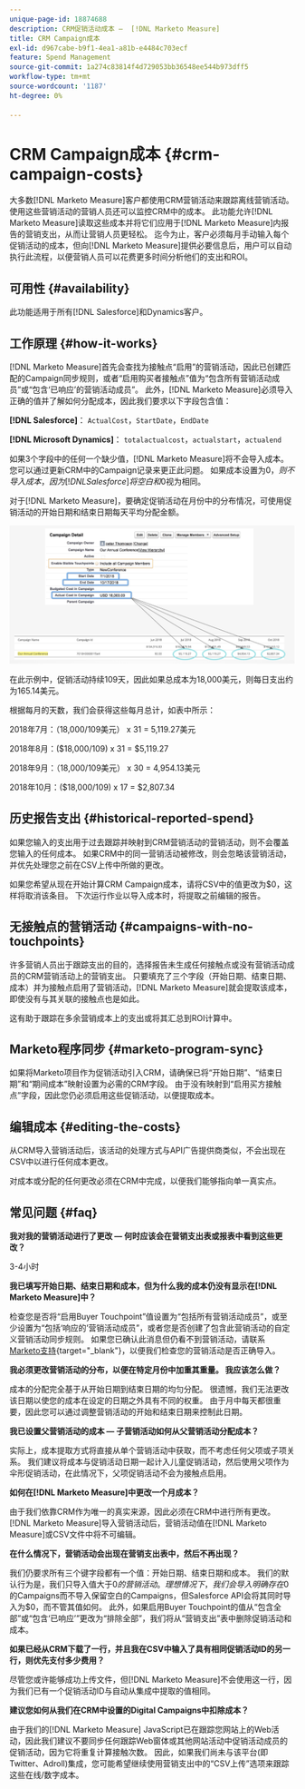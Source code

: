```yaml
---
unique-page-id: 18874688
description: CRM促销活动成本 —  [!DNL Marketo Measure]
title: CRM Campaign成本
exl-id: d967cabe-b9f1-4ea1-a81b-e4484c703ecf
feature: Spend Management
source-git-commit: 1a274c83814f4d729053bb36548ee544b973dff5
workflow-type: tm+mt
source-wordcount: '1187'
ht-degree: 0%

---
```


# CRM Campaign成本 {#crm-campaign-costs}

大多数[!DNL Marketo Measure]客户都使用CRM营销活动来跟踪离线营销活动。 使用这些营销活动的营销人员还可以监控CRM中的成本。 此功能允许[!DNL Marketo Measure]读取这些成本并将它们应用于[!DNL Marketo Measure]内报告的营销支出，从而让营销人员更轻松。 迄今为止，客户必须每月手动输入每个促销活动的成本，但向[!DNL Marketo Measure]提供必要信息后，用户可以自动执行此流程，以便营销人员可以花费更多时间分析他们的支出和ROI。

## 可用性 {#availability}

此功能适用于所有[!DNL Salesforce]和Dynamics客户。

## 工作原理 {#how-it-works}

[!DNL Marketo Measure]首先会查找为接触点“启用”的营销活动，因此已创建匹配的Campaign同步规则，或者“启用购买者接触点”值为“包含所有营销活动成员”或“包含‘已响应’的营销活动成员”。 此外，[!DNL Marketo Measure]必须导入正确的值并了解如何分配成本，因此我们要求以下字段包含值：

**[!DNL Salesforce]**： `ActualCost`，`StartDate`，`EndDate`

**[!DNL Microsoft Dynamics]**： `totalactualcost`，`actualstart`，`actualend`

如果3个字段中的任何一个缺少值，[!DNL Marketo Measure]将不会导入成本。 您可以通过更新CRM中的Campaign记录来更正此问题。 如果成本设置为$0，则不导入成本，因为[!DNL Salesforce]将空白和$0视为相同。

对于[!DNL Marketo Measure]，要确定促销活动在月份中的分布情况，可使用促销活动的开始日期和结束日期每天平均分配金额。

![](assets/1.jpg)

在此示例中，促销活动持续109天，因此如果总成本为18,000美元，则每日支出约为165.14美元。

根据每月的天数，我们会获得这些每月总计，如表中所示：

2018年7月：（18,000/109美元） x 31 = 5,119.27美元

2018年8月：($18,000/109) x 31 = $5,119.27

2018年9月：（18,000/109美元） x 30 = 4,954.13美元

2018年10月：($18,000/109) x 17 = $2,807.34

## 历史报告支出 {#historical-reported-spend}

如果您输入的支出用于过去跟踪并映射到CRM营销活动的营销活动，则不会覆盖您输入的任何成本。 如果CRM中的同一营销活动被修改，则会忽略该营销活动，并优先处理您之前在CSV上传中所做的更改。

如果您希望从现在开始计算CRM Campaign成本，请将CSV中的值更改为$0，这样将取消该条目。 下次运行作业以导入成本时，将提取之前编辑的报告。

## 无接触点的营销活动 {#campaigns-with-no-touchpoints}

许多营销人员出于跟踪支出的目的，选择报告未生成任何接触点或没有营销活动成员的CRM营销活动上的营销支出。 只要填充了三个字段（开始日期、结束日期、成本）并为接触点启用了营销活动，[!DNL Marketo Measure]就会提取该成本，即使没有与其关联的接触点也是如此。

这有助于跟踪在多余营销成本上的支出或将其汇总到ROI计算中。

## Marketo程序同步 {#marketo-program-sync}

如果将Marketo项目作为促销活动引入CRM，请确保已将“开始日期”、“结束日期”和“期间成本”映射设置为必需的CRM字段。 由于没有映射到“启用买方接触点”字段，因此您仍必须启用这些促销活动，以便提取成本。

## 编辑成本 {#editing-the-costs}

从CRM导入营销活动后，该活动的处理方式与API广告提供商类似，不会出现在CSV中以进行任何成本更改。

对成本或分配的任何更改必须在CRM中完成，以便我们能够指向单一真实点。

## 常见问题 {#faq}

**我对我的营销活动进行了更改 — 何时应该会在营销支出表或报表中看到这些更改？**

3-4小时

**我已填写开始日期、结束日期和成本，但为什么我的成本仍没有显示在[!DNL Marketo Measure]中？**

检查您是否将“启用Buyer Touchpoint”值设置为“包括所有营销活动成员”，或至少设置为“包括‘响应的’营销活动成员”，或者您是否创建了包含此营销活动的自定义营销活动同步规则。 如果您已确认此消息但仍看不到营销活动，请联系[Marketo支持](https://nation.marketo.com/t5/support/ct-p/Support){target="_blank"}，以便我们检查您的营销活动是否正确导入。

**我必须更改营销活动的分布，以便在特定月份中加重其重量。 我应该怎么做？**

成本的分配完全基于从开始日期到结束日期的均匀分配。 很遗憾，我们无法更改该日期以使您的成本在设定的日期之外具有不同的权重。 由于月中每天都很重要，因此您可以通过调整营销活动的开始和结束日期来控制此日期。

**我已设置父营销活动的成本 — 子营销活动如何从父营销活动分配成本？**

实际上，成本提取方式将直接从单个营销活动中获取，而不考虑任何父项或子项关系。 我们建议将成本与促销活动日期一起计入儿童促销活动，然后使用父项作为伞形促销活动，在此情况下，父项促销活动不会为接触点启用。

**如何在[!DNL Marketo Measure]中更改一个月成本？**

由于我们依靠CRM作为唯一的真实来源，因此必须在CRM中进行所有更改。 [!DNL Marketo Measure]导入营销活动后，营销活动值在[!DNL Marketo Measure]或CSV文件中将不可编辑。

**在什么情况下，营销活动会出现在营销支出表中，然后不再出现？**

我们仍要求所有三个键字段都有一个值：开始日期、结束日期和成本。 我们的默认行为是，我们只导入值大于$0的营销活动。 理想情况下，我们会导入明确存在$0的Campaigns而不导入保留空白的Campaigns，但Salesforce API会将其同时导入为$0，而不管其值如何。 此外，如果启用Buyer Touchpoint的值从“包含全部”或“包含‘已响应’”更改为“排除全部”，我们将从“营销支出”表中删除促销活动和成本。

**如果已经从CRM下载了一行，并且我在CSV中输入了具有相同促销活动ID的另一行，则优先支付多少费用？**

尽管您或许能够成功上传文件，但[!DNL Marketo Measure]不会使用这一行，因为我们已有一个促销活动ID与自动从集成中提取的值相同。

**建议您如何从我们在CRM中设置的Digital Campaigns中扣除成本？**

由于我们的[!DNL Marketo Measure] JavaScript已在跟踪您网站上的Web活动，因此我们建议不要同步任何跟踪Web窗体或其他网站活动中促销活动成员的促销活动，因为它将重复计算接触次数。 因此，如果我们尚未与该平台(即Twitter、Adroll)集成，您可能希望继续使用营销支出中的“CSV上传”选项来跟踪这些在线/数字成本。
